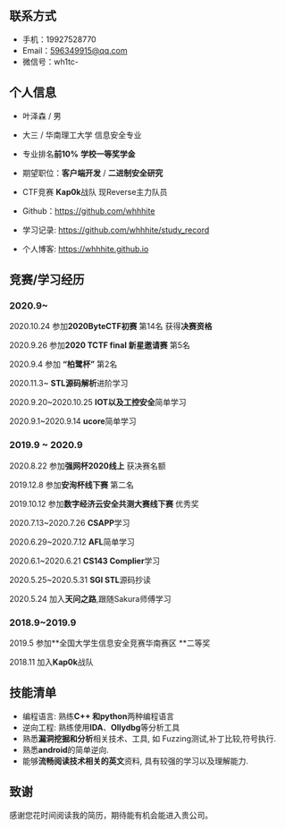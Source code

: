 
## 联系方式
- 手机：19927528770
- Email：596349915@qq.com
- 微信号：wh1tc-

## 个人信息

 - 叶泽森 / 男 
 - 大三 / 华南理工大学  信息安全专业
 - 专业排名**前10%** **学校一等奖学金**



 - 期望职位：**客户端开发** / **二进制安全研究**
 - CTF竞赛 **Kap0k**战队 现Reverse主力队员



 - Github：https://github.com/whhhite
- 学习记录: https://github.com/whhhite/study_record
- 个人博客:  https://whhhite.github.io

## 竞赛/学习经历
### 2020.9~

2020.10.24       参加**2020ByteCTF初赛**  第14名 获得**决赛资格** 

2020.9.26         参加**2020 TCTF final 新星邀请赛** 第5名

2020.9.4           参加 **“柏鹭杯”** 第2名



2020.11.3~         					**STL源码解析**进阶学习

2020.9.20~2020.10.25       **IOT以及工控安全**简单学习

2020.9.1~2020.9.14           **ucore**简单学习



### 2019.9 ~ 2020.9

2020.8.22         参加**强网杯2020线上** 获决赛名额

2019.12.8         参加**安洵杯线下赛**  第二名

2019.10.12       参加**数字经济云安全共测大赛线下赛** 优秀奖



2020.7.13~2020.7.26        **CSAPP**学习

2020.6.29~2020.7.12        **AFL**简单学习

2020.6.1~2020.6.21          **CS143 Complier**学习

2020.5.25~2020.5.31       **SGI STL**源码抄读

2020.5.24                         加入**天问之路**,跟随Sakura师傅学习



### 2018.9~2019.9

2019.5             参加**全国大学生信息安全竞赛华南赛区 **二等奖

2018.11           加入**Kap0k**战队

## 技能清单

* 编程语言:  熟练**C++ **和**python**两种编程语言  
* 逆向工程:  熟练使用**IDA**、**Ollydbg**等分析工具
* 熟悉**漏洞挖掘和分析**相关技术、工具, 如 Fuzzing测试,补丁比较,符号执行.
* 熟悉**android**的简单逆向.
* 能够**流畅阅读技术相关的英文**资料, 具有较强的学习以及理解能力.

## 致谢

感谢您花时间阅读我的简历，期待能有机会能进入贵公司。